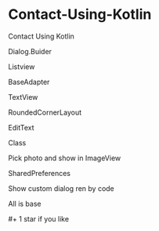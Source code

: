 # Contact-Using-Kotlin
Contact Using Kotlin



Dialog.Buider

Listview

BaseAdapter

TextView

RoundedCornerLayout

EditText

Class

Pick photo and show in ImageView

SharedPreferences

Show custom dialog ren by code



All is base




#+ 1 star if you like
